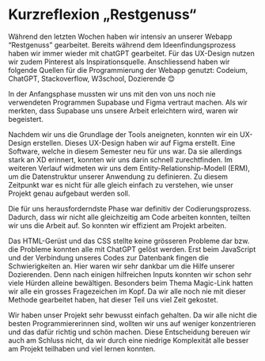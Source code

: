 # Kurzreflexion „Restgenuss“  

Während den letzten Wochen haben wir intensiv an unserer Webapp “Restgenuss” gearbeitet. Bereits während dem Ideenfindungsprozess haben wir immer wieder mit chatGPT gearbeitet. Für das UX-Design nutzen wir zudem Pinterest als Inspirationsquelle. Anschliessend haben wir folgende Quellen für die Programmierung der Webapp genutzt: Codeium, ChatGPT, Stackoverflow, W3school, Dozierende 😊 

In der Anfangsphase mussten wir uns mit den von uns noch nie verwendeten Programmen Supabase und Figma vertraut machen. Als wir merkten, dass Supabase uns unsere Arbeit erleichtern wird, waren wir begeistert.  

Nachdem wir uns die Grundlage der Tools aneigneten, konnten wir ein UX-Design erstellen. Dieses UX-Design haben wir auf Figma erstellt. Eine Software, welche in diesem Semester neu für uns war. Da sie allerdings stark an XD erinnert, konnten wir uns darin schnell zurechtfinden. Im weiteren Verlauf widmeten wir uns dem Entity-Relationship-Modell (ERM), um die Datenstruktur unserer Anwendung zu definieren. Zu diesem Zeitpunkt war es nicht für alle gleich einfach zu verstehen, wie unser Projekt genau aufgebaut werden soll.  

Die für uns herausforderndste Phase war definitiv der Codierungsprozess. Dadurch, dass wir nicht alle gleichzeitig am Code arbeiten konnten, teilten wir uns die Arbeit auf. So konnten wir effizient am Projekt arbeiten.  

Das HTML-Gerüst und das CSS stellte keine grösseren Probleme dar bzw. die Probleme konnten alle mit ChatGPT gelöst werden. Erst beim JavaScript und der Verbindung unseres Codes zur Datenbank fingen die Schwierigkeiten an. Hier waren wir sehr dankbar um die Hilfe unserer Dozierenden. Denn nach einigen hilfreichen Inputs konnten wir schon sehr viele Hürden alleine bewältigen. Besonders beim Thema Magic-Link hatten wir alle ein grosses Fragezeichen im Kopf. Da wir alle noch nie mit dieser Methode gearbeitet haben, hat dieser Teil uns viel Zeit gekostet.  

Wir haben unser Projekt sehr bewusst einfach gehalten. Da wir alle nicht die besten Programmiererinnen sind, wollten wir uns auf weniger konzentrieren und das dafür richtig und schön machen. Diese Entscheidung bereuen wir auch am Schluss nicht, da wir durch eine niedrige Komplexität alle besser am Projekt teilhaben und viel lernen konnten. 
